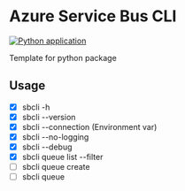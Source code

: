 # Azure Service Bus CLI

[![Python application](https://github.com/guionardo/py-servicebus-cli/actions/workflows/python-app.yml/badge.svg)](https://github.com/guionardo/py-servicebus-cli/actions/workflows/python-app.yml)

Template for python package

## Usage

- [x] sbcli -h
- [x] sbcli --version
- [x] sbcli --connection (Environment var)
- [x] sbcli --no-logging
- [x] sbcli --debug
- [x] sbcli queue list --filter
- [ ] sbcli queue create
- [ ] sbcli queue 

